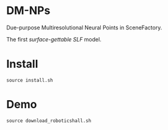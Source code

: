 # DM-NPs
Due-purpose Multiresolutional Neural Points in SceneFactory.

The first *surface-gettable SLF* model.

# Install
```
source install.sh
```


# Demo
```
source download_roboticshall.sh

```


